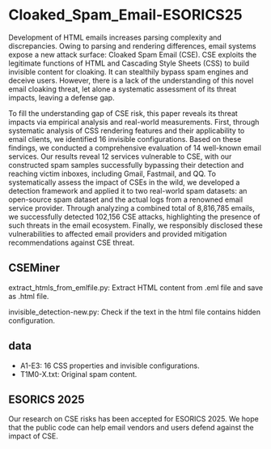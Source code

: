 # Cloaked_Spam_Email-ESORICS25

Development of HTML emails increases parsing complexity and discrepancies. Owing to parsing and rendering differences, email systems expose a new attack surface: Cloaked Spam Email (CSE). 
CSE exploits the legitimate functions of HTML and Cascading Style Sheets (CSS) to build invisible content for cloaking.
It can stealthily bypass spam engines and deceive users.
However, there is a lack of the understanding of this novel email cloaking threat, let alone a systematic assessment of its threat impacts, leaving a defense gap.

To fill the understanding gap of CSE risk, this paper reveals its threat impacts via empirical analysis and real-world measurements.
First, through systematic analysis of CSS rendering features and their applicability to email clients, we identified 16 invisible configurations.
Based on these findings, we conducted a comprehensive evaluation of 14 well-known email services. Our results reveal 12 services vulnerable to CSE, with our constructed spam samples successfully bypassing their detection and reaching victim inboxes, including Gmail, Fastmail, and QQ. 
To systematically assess the impact of CSEs in the wild, we developed a detection framework and applied it to two real-world spam datasets: an open-source spam dataset and the actual logs from a renowned email service provider. Through analyzing a combined total of 8,816,785 emails, we successfully detected 102,156 CSE attacks, highlighting the presence of such threats in the email ecosystem.
Finally, we responsibly disclosed these vulnerabilities to affected email providers and provided mitigation recommendations against CSE threat.

## CSEMiner

extract_htmls_from_emlfile.py: Extract HTML content from .eml file and save as .html file.

invisible_detection-new.py: Check if the text in the html file contains hidden configuration.

## data

- A1-E3: 16 CSS properties and invisible configurations.
- T1M0-X.txt: Original spam content.

## ESORICS 2025

Our research on CSE risks has been accepted for ESORICS 2025. We hope that the public code can help email vendors and users defend against the impact of CSE.
